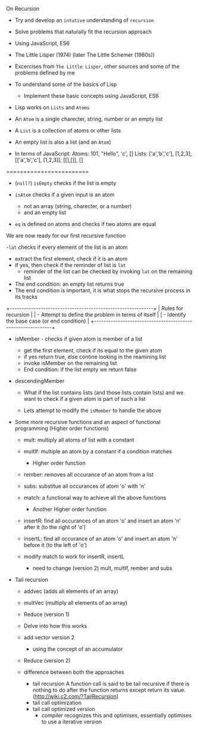 On Recursion

- Try and develop an `intutive` understanding of `recursion`
- Solve problems that naturally fit the recursion approach 
- Using JavaScript, ES6

- The Little Lisper (1974) (later The Little Schemer (1980s))

- Excercises from `The Little Lisper`, 
    other sources and some of the problems defined by me

- To understand some of the basics of Lisp
    - Implement these basic concepts using JavaScript, ES6

- Lisp works on `Lists` and `Atoms`
- An `Atom` is a single charecter, string, number or an empty list
- A `List` is a collection of atoms or other lists
- An empty list is also a list (and an `Atom`)

- In terms of JavaScript:
    Atoms: 101, "Hello", 'c', []
    Lists: ['a','b','c'], [1,2,3], [['a','b','c'], [1,2,3]], [[],[]], []

========================
- (`null?`) `isEmpty` checks if the list is empty

- `isAtom` checks if a given input is an atom
    - not an array (string, charecter, or a number)
    - and an empty list

- `eq` is defined on atoms and checks if two atoms are equal


We are now ready for our first recursive function

-`lat` checks if every element of the list is an atom

- extract the first element, check if it is an atom
- if yes, then check if the reminder of list is `lat`
     - reminder of the list can be checked by invoking `lat` on the remaining list
- The end condition: an empty list returns true
- The end condition is important, it is what stops the recursive process in its tracks

+------------------------------------------------------------+
| Rules for recursion                                        |
|   - Attempt to define the problem in terms of itself       |
|   - Identify the base case (or end condition)              |
+------------------------------------------------------------+


- isMember - checks if given atom is member of a list
    - get the first element, check if its equal to the given atom
    - if yes return true, else contine looking in the reamining list
    - invoke isMember on the remaining list
    - End condition: if the list empty we return false


- descendingMember 
    - What if the list contains lists (and those lists contain lists)
        and we want to check if a given atom is part of such a list

    - Lets attempt to modify the `isMember` to handle the above



- Some more recursive functions 
    and an aspect of functional programming (Higher order functions)

    - mult: multiply all atoms of list with a constant
    - multIf: multiple an atom by a constant if a condition matches 
        - Higher order function

    - rember: removes all occurance of an atom from a list
    - subs: substitue all occurances of atom 'o' with 'n'

    - match: a functional way to achieve all the above functions
        - Another Higher order function

    - insertR: find all occurances of an atom 'o' 
        and insert an atom 'n' after it (to the right of 'o')
    - insertL: find all occurance of an atom 'o' 
        and insert an atom 'n' before it (to the left of 'o')

    - modify match to work for insertR, insertL
        - need to change (version 2) mult, multIf, rember and subs
    

- Tail recursion

    - addvec (adds all elements of an array) 
    - multVec (multiply all elements of an array)
    - Reduce (version 1)
    - Delve into how this works

    - add vector version 2
        - using the concept of an accumulator
    - Reduce (version 2)
    - difference between both the approaches
        - tail recursion
            A function call is said to be tail recursive if there is nothing to do after the function returns except return its value. (http://wiki.c2.com/?TailRecursion)
        - tail call optimization
        - tail call optimized version
            - compiler recognizes this and optimises, essentially optimises to use a iterative version 
    
    

    


    





